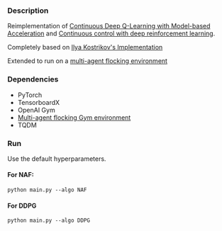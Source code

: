 ### Description
Reimplementation of [Continuous Deep Q-Learning with Model-based Acceleration](https://arxiv.org/pdf/1603.00748v1.pdf) and [Continuous control with deep reinforcement learning](https://arxiv.org/pdf/1509.02971.pdf).

Completely based on [Ilya Kostrikov's Implementation](https://github.com/ikostrikov/pytorch-ddpg-naf)

Extended to run on a [multi-agent flocking environment](https://github.com/katetolstaya/multiagent_ddpg)

### Dependencies
- PyTorch
- TensorboardX
- OpenAI Gym
- [Multi-agent flocking Gym environment](https://github.com/katetolstaya/multiagent_ddpg)
- TQDM

### Run
Use the default hyperparameters.

#### For NAF:

```
python main.py --algo NAF
```
#### For DDPG

```
python main.py --algo DDPG
```
